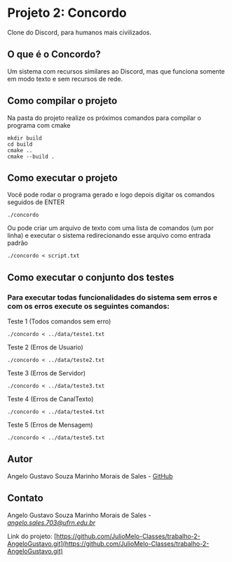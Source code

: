 # Projeto 2: Concordo
Clone do Discord, para humanos mais civilizados.
<!--Extras do concordo, faltaram os commits neste repositório da parte extra vou considerar 1.5
    mesmo com os twinks que poderiam ser feitos acho que ficou boa a ideia -->

## O que é o Concordo?
Um sistema com recursos similares ao Discord, mas que funciona somente em modo texto e sem recursos de
rede. 

## Como compilar o projeto
Na pasta do projeto realize os próximos comandos para compilar o programa com cmake
```console
mkdir build
cd build
cmake ..
cmake --build .
```

## Como executar o projeto
Você pode rodar o programa gerado e logo depois digitar os comandos seguidos de ENTER
```console
./concordo
```

Ou pode criar um arquivo de texto com uma lista de comandos (um por linha) e executar o sistema redirecionando esse arquivo como entrada padrão
```console
./concordo < script.txt
```
## Como executar o conjunto dos testes
### Para executar todas funcionalidades do sistema sem erros e com os erros execute os seguintes comandos:
<!--documentação dos casos de teste ok!-->
Teste 1 (Todos comandos sem erro)
```console
./concordo < ../data/teste1.txt
``` 
Teste 2 (Erros de Usuario)
```console
./concordo < ../data/teste2.txt
```
Teste 3 (Erros de Servidor) 
```console
./concordo < ../data/teste3.txt
```
Teste 4 (Erros de CanalTexto) 
```console
./concordo < ../data/teste4.txt
```
Teste 5 (Erros de Mensagem) 
```console
./concordo < ../data/teste5.txt
```

## Autor

Angelo Gustavo Souza Marinho Morais de Sales -
[GitHub](https://github.com/AngeloGustavo)

## Contato

Angelo Gustavo Souza Marinho Morais de Sales -
*<angelo.sales.703@ufrn.edu.br>*

Link do projeto: [https://github.com/JulioMelo-Classes/trabalho-2-AngeloGustavo.git](https://github.com/JulioMelo-Classes/trabalho-2-AngeloGustavo.git)
